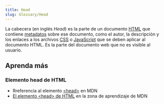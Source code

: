 ```yaml
---
title: Head
slug: Glossary/Head
---
```


La cabecera (en inglés _Head_) es la parte de un documento [HTML](/es/docs/Glossary/Head) que contiene [metadatos](/es/docs/Glossary/Metadata) sobre ese documento, como el autor, la descripción y los enlaces a los archivos [CSS](/es/docs/Glossary/CSS) o [JavaScript](/es/docs/Glossary/JavaScript) que se deben aplicar al documento HTML. Es la parte del documento web que no es visible al usuario.

## Aprenda más

### Elemento head de HTML

- Rreferencia al elemento [\<head>](/es/docs/Web/HTML/Reference/Elements/head) en MDN
- [El elemento \<head> de HTML](/es/docs/Learn_web_development/Core/Structuring_content/Webpage_metadata) en la zona de aprendizaje de MDN
